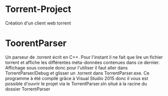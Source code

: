# Torrent-Project
Création d'un client web torrent


# ToorentParser
Un parseur de .torrent écrit en C++. Pour l'instant il ne fait que lire un fichier torrent et affiche les différentes méta-données contenues dans ce dernier.
Affichage sous console donc pour l'utiliser il faut aller dans TorrentParser/Debug et glisser un .torrent dans TorrentParser.exe.
Ce programme à été compilé grâce à Visual Studio 2015 donc il vous est possible d'ouvrir le projet via le TorrentParser.sln situé à la racine du dossier TorrentParser